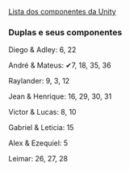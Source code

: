 
[Lista dos componentes da Unity](https://italomendes.com.br/level-design-mecanica-para-jogos/)

### Duplas e seus componentes

Diego & Adley: 6, 22

André & Mateus: ✔7, 18, 35, 36

Raylander: 9, 3, 12

Jean & Henrique: 16, 29, 30, 31

Victor & Lucas: 8, 10

Gabriel & Leticia: 15

Alex & Ezequiel: 5

Leimar: 26, 27, 28
